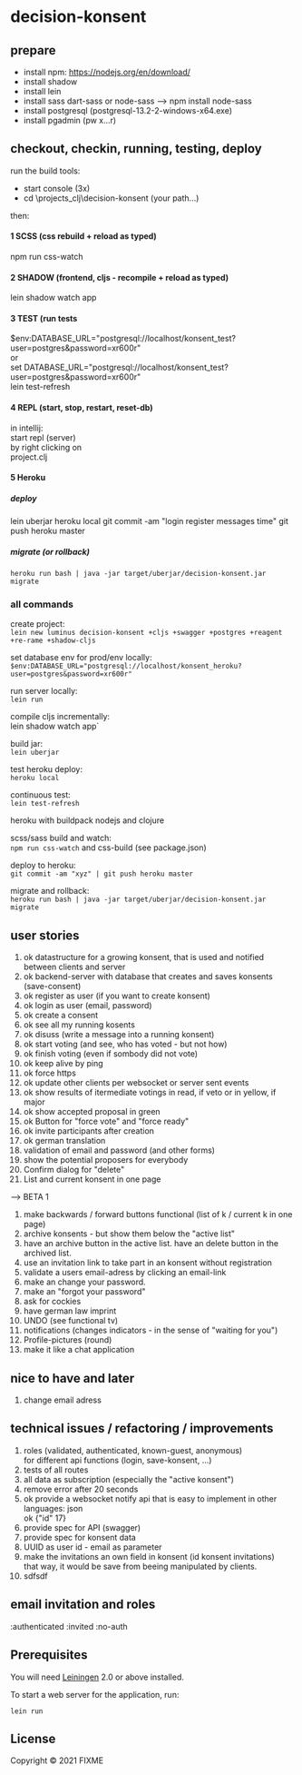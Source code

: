 # decision-konsent

## prepare
- install npm: https://nodejs.org/en/download/
- install shadow 
- install lein
- install sass dart-sass or node-sass --> npm install node-sass
- install postgresql (postgresql-13.2-2-windows-x64.exe)
- install pgadmin (pw x...r)

## checkout, checkin, running, testing, deploy

run the build tools:
- start console (3x)
- cd \projects\_clj\decision-konsent (your path...)

then:
#### 1 SCSS (css rebuild + reload as typed)
npm run css-watch

#### 2 SHADOW (frontend, cljs - recompile + reload as typed)
lein shadow watch app

#### 3 TEST (run tests 
$env:DATABASE_URL="postgresql://localhost/konsent_test?user=postgres&password=xr600r"  
or  
set DATABASE_URL="postgresql://localhost/konsent_test?user=postgres&password=xr600r"  
lein test-refresh

#### 4 REPL (start, stop, restart, reset-db)
in intellij:  
start repl (server)  
by right clicking on  
project.clj

#### 5 Heroku
##### deploy
lein uberjar
heroku local
git commit -am "login register messages time"
git push heroku master

##### migrate (or rollback)
`heroku run bash | java -jar target/uberjar/decision-konsent.jar migrate`


### all commands 

create project:  
`lein new luminus decision-konsent +cljs +swagger +postgres +reagent +re-rame +shadow-cljs`     
  
set database env for prod/env locally:  
`$env:DATABASE_URL="postgresql://localhost/konsent_heroku?user=postgres&password=xr600r"`  

run server locally:  
`lein run`  

compile cljs incrementally:  
lein shadow watch app`  

build jar:  
`lein uberjar`    

test heroku deploy:  
`heroku local`    

continuous test:  
`lein test-refresh`    

heroku with buildpack nodejs and clojure      

scss/sass build and watch:  
`npm run css-watch` and css-build (see package.json)    

deploy to heroku:  
`git commit -am "xyz" | git push heroku master`  

migrate and rollback:  
`heroku run bash | java -jar target/uberjar/decision-konsent.jar migrate`  

## user stories
1. ok datastructure for a growing konsent, that is used and notified between clients and server
1. ok backend-server with database that creates and saves konsents (save-consent)
1. ok register as user (if you want to create konsent)
1. ok login as user (email, password)
1. ok create a consent 
1. ok see all my running kosents 
1. ok disuss (write a message into a running konsent)
1. ok start voting (and see, who has voted - but not how)
1. ok finish voting (even if sombody did not vote)
1. ok keep alive by ping
1. ok force https
1. ok update other clients per websocket or server sent events
1. ok show results of itermediate votings in read, if veto or in yellow, if major
1. ok show accepted proposal in green
1. ok Button for "force vote" and "force ready"
1. ok invite participants after creation
1. ok german translation
1. validation of email and password (and other forms)
1. show the potential proposers for everybody  
1. Confirm dialog for "delete"
1. List and current konsent in one page  

--> BETA 1

1. make backwards / forward buttons functional (list of k / current k in one page)
1. archive konsents - but show them below the "active list"
1. have an archive button in the active list. have an delete button in the archived list.
1. use an invitation link to take part in an konsent without registration
1. validate a users email-adress by clicking an email-link
1. make an change your password.
1. make an "forgot your password"
1. ask for cockies
1. have german law imprint  
1. UNDO (see functional tv)
1. notifications (changes indicators - in the sense of "waiting for you")
1. Profile-pictures (round)
1. make it like a chat application

## nice to have and later
1. change email adress


## technical issues / refactoring / improvements
1. roles (validated, authenticated, known-guest, anonymous)  
for different api functions (login, save-konsent, ...)   
1. tests of all routes
1. all data as subscription (especially the "active konsent")
1. remove error after 20 seconds
1. ok provide a websocket notify api that is easy to implement in other languages: json  
   ok {"id" 17}
1. provide spec for API (swagger)
1. provide spec for konsent data 
1. UUID as user id - email as parameter
1. make the invitations an own field in konsent (id konsent invitations)  
   that way, it would be save from beeing manipulated by clients.
1. sdfsdf
   
## email invitation and roles
:authenticated :invited :no-auth 

## Prerequisites

You will need [Leiningen][1] 2.0 or above installed.

[1]: https://github.com/technomancy/leiningen


To start a web server for the application, run:

    lein run 

## License

Copyright © 2021 FIXME
